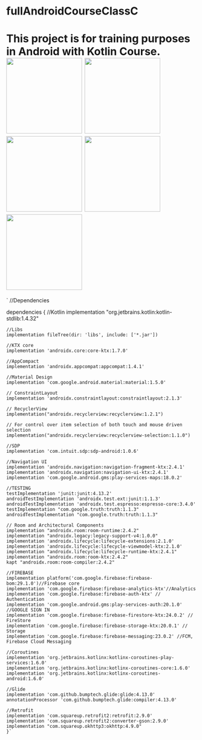 # fullAndroidCourseClassC
This project is for training purposes in Android with Kotlin Course.
<img width="200" heigth="400"  src="https://user-images.githubusercontent.com/28203059/177842125-9d608e03-ff6e-4854-bfd9-323548cee6b0.png">
<img width="200" heigth="400"  src="https://user-images.githubusercontent.com/28203059/177842192-cd7010a1-9bce-451d-800b-fe3b0881b161.png">
<img width="200" heigth="400"  src="https://user-images.githubusercontent.com/28203059/177842200-16d4a343-e5a1-417b-947c-8a15ee97ea47.png">
<img width="200" heigth="400"  src="https://user-images.githubusercontent.com/28203059/177842205-718ce30b-988f-43ed-a0b8-db9948911e68.png">
<img width="200" heigth="400"  src="https://user-images.githubusercontent.com/28203059/177842209-9c1fc2c9-9751-4f29-99c1-d7314b115793.png">
===================================================

`
//Dependencies

dependencies {
    //Kotlin
    implementation "org.jetbrains.kotlin:kotlin-stdlib:1.4.32"
    
    //Libs
    implementation fileTree(dir: 'libs', include: ['*.jar'])
    
    //KTX core
    implementation 'androidx.core:core-ktx:1.7.0'
    
    //AppCompact
    implementation 'androidx.appcompat:appcompat:1.4.1'
    
    //Material Design
    implementation 'com.google.android.material:material:1.5.0' 
    
    // ConstraintLayout
    implementation 'androidx.constraintlayout:constraintlayout:2.1.3'

    // RecyclerView
    implementation("androidx.recyclerview:recyclerview:1.2.1")

    // For control over item selection of both touch and mouse driven selection
    implementation("androidx.recyclerview:recyclerview-selection:1.1.0")

    //SDP
    implementation 'com.intuit.sdp:sdp-android:1.0.6'

    //Navigation UI
    implementation 'androidx.navigation:navigation-fragment-ktx:2.4.1'
    implementation 'androidx.navigation:navigation-ui-ktx:2.4.1'
    implementation 'com.google.android.gms:play-services-maps:18.0.2'

    //TESTING
    testImplementation 'junit:junit:4.13.2'
    androidTestImplementation 'androidx.test.ext:junit:1.1.3'
    androidTestImplementation 'androidx.test.espresso:espresso-core:3.4.0'
    testImplementation "com.google.truth:truth:1.1.3"
    androidTestImplementation "com.google.truth:truth:1.1.3"

    // Room and Architectural Components
    implementation "androidx.room:room-runtime:2.4.2"
    implementation "androidx.legacy:legacy-support-v4:1.0.0"
    implementation 'androidx.lifecycle:lifecycle-extensions:2.1.0'
    implementation 'androidx.lifecycle:lifecycle-viewmodel-ktx:2.1.0'
    implementation "androidx.lifecycle:lifecycle-runtime-ktx:2.4.1"
    implementation "androidx.room:room-ktx:2.4.2"
    kapt "androidx.room:room-compiler:2.4.2"

    //FIREBASE
    implementation platform('com.google.firebase:firebase-bom:29.1.0')//Firebase core
    implementation 'com.google.firebase:firebase-analytics-ktx'//Analytics
    implementation 'com.google.firebase:firebase-auth-ktx' // Authentication
    implementation 'com.google.android.gms:play-services-auth:20.1.0' //GOOGLE SIGN IN
    implementation 'com.google.firebase:firebase-firestore-ktx:24.0.2' // FireStore
    implementation 'com.google.firebase:firebase-storage-ktx:20.0.1' // Storage
    implementation 'com.google.firebase:firebase-messaging:23.0.2' //FCM, Firebase Cloud Messaging

    //Coroutines
    implementation 'org.jetbrains.kotlinx:kotlinx-coroutines-play-services:1.6.0'
    implementation 'org.jetbrains.kotlinx:kotlinx-coroutines-core:1.6.0'
    implementation 'org.jetbrains.kotlinx:kotlinx-coroutines-android:1.6.0'

    //Glide
    implementation 'com.github.bumptech.glide:glide:4.13.0'
    annotationProcessor 'com.github.bumptech.glide:compiler:4.13.0'

    //Retrofit
    implementation 'com.squareup.retrofit2:retrofit:2.9.0'
    implementation 'com.squareup.retrofit2:converter-gson:2.9.0'
    implementation "com.squareup.okhttp3:okhttp:4.9.0"
    }`
